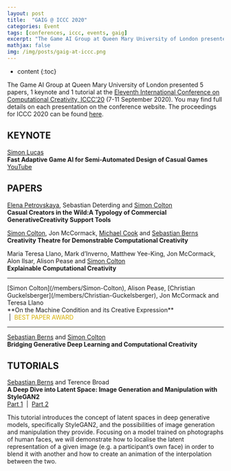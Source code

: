 ```yaml
---
layout: post
title:  "GAIG @ ICCC 2020"
categories: Event
tags: [conferences, iccc, events, gaig]
excerpt: "The Game AI Group at Queen Mary University of London presented 5 papers, 1 keynote and 1 tutorial at the Eleventh International Conference on Computational Creativity, ICCC’20 (7-11 September 2020). You may find full details on each presentation on the conference website: http://computationalcreativity.net/iccc20/"
mathjax: false
img: /img/posts/gaig-at-iccc.png
---
```


* content
{:toc}

The Game AI Group at Queen Mary University of London presented 5 papers, 1 keynote and 1 tutorial at the [Eleventh International Conference on Computational Creativity, ICCC’20](http://computationalcreativity.net/iccc20/) (7-11 September 2020). You may find full details on each presentation on the conference website. The proceedings for ICCC 2020 can be found [here](http://computationalcreativity.net/iccc20/wp-content/uploads/2020/09/ICCC20_Proceedings.pdf).

## KEYNOTE

[Simon Lucas](/members/Simon-Lucas)<br/>
**Fast Adaptive Game AI for Semi-Automated Design of Casual Games**<br/>
[<i class="fas fa-video" aria-hidden="true"></i> YouTube](https://youtu.be/_PjY_ntaFZA)

## PAPERS

[Elena Petrovskaya](/members/Elena-Petrovskaya), Sebastian Deterding and [Simon Colton](/members/Simon-Colton)<br/>
**Casual Creators in the Wild:A Typology of Commercial GenerativeCreativity Support Tools**<br/>

[Simon Colton](/members/Simon-Colton), Jon McCormack, [Michael Cook](/members/Mike-Cook) and [Sebastian Berns](/members/Sebastian-Berns)<br/>
**Creativity Theatre for Demonstrable Computational Creativity**<br/>

Maria Teresa Llano, Mark d’Inverno, Matthew Yee-King, Jon McCormack, Alon Ilsar, Alison Pease and [Simon Colton](/members/Simon-Colton)<br/>
**Explainable Computational Creativity**<br/>

<hr/>
[Simon Colton](/members/Simon-Colton), Alison Pease, [Christian Guckelsberger](/members/Christian-Guckelsberger), Jon McCormack and Teresa Llano<br/>
**On the Machine Condition and its Creative Expression**<br/>
<a href="/pdf/pub/2020/colton2020condition.pdf"><i class="fas fa-file-pdf"></i></a> &nbsp;|&nbsp; <span style="color:#d6b004" ><i class="fas fa-star"></i> BEST PAPER AWARD <i class="fas fa-star"></i></span><br/>
<hr/>

[Sebastian Berns](/members/Sebastian-Berns) and [Simon Colton](/members/Simon-Colton)<br/>
**Bridging Generative Deep Learning and Computational Creativity**<br/>


## TUTORIALS

[Sebastian Berns](/members/Sebastian-Berns) and Terence Broad<br/>
**A Deep Dive into Latent Space: Image Generation and Manipulation with StyleGAN2**<br/>
[<i class="fas fa-video" aria-hidden="true"></i> Part 1](https://youtu.be/vu84G6McaCo) &nbsp;|&nbsp; [<i class="fas fa-video" aria-hidden="true"></i> Part 2](https://youtu.be/r3Vg2Z7SI4E)


This tutorial introduces the concept of latent spaces in deep generative models, specifically StyleGAN2, and the possibilities of image generation and manipulation they provide. Focusing on a model trained on photographs of human faces, we will demonstrate how to localise the latent representation of a given image (e.g. a participant’s own face) in order to blend it with another and how to create an animation of the interpolation between the two.
